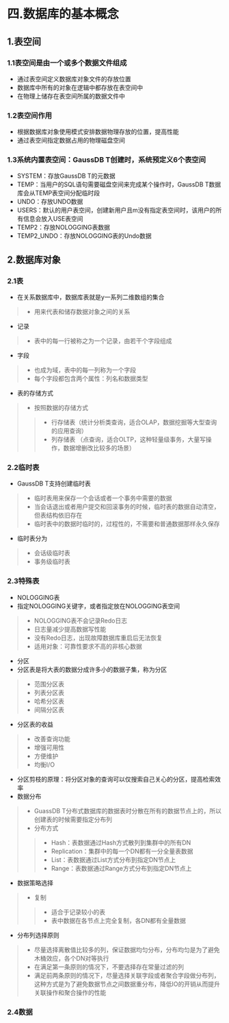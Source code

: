 # 四.数据库的基本概念
## 1.表空间
### 1.1表空间是由一个或多个数据文件组成
* 通过表空间定义数据库对象文件的存放位置
* 数据库中所有的对象在逻辑中都存放在表空间中
* 在物理上储存在表空间所属的数据文件中
### 1.2表空间作用
* 根据数据库对象使用模式安排数据物理存放的位置，提高性能
* 通过表空间指定数据占用的物理磁盘空间
### 1.3系统内置表空间：GaussDB T创建时，系统预定义6个表空间
* SYSTEM：存放GaussDB T的元数据
* TEMP：当用户的SQL语句需要磁盘空间来完成某个操作时，GaussDB T数据库会从TEMP表空间分配临时段
* UNDO：存放UNDO数据
* USERS：默认的用户表空间，创建新用户且m没有指定表空间时，该用户的所有信息会放入USE表空间
* TEMP2：存放NOLOGGING表数据
* TEMP2_UNDO：存放NOLOGGING表的Undo数据
## 2.数据库对象
### 2.1表
* 在关系数据库中，数据库表就是y一系列二维数组的集合
> * 用来代表和储存数据对象之间的关系
* 记录
> * 表中的每一行被称之为一个记录，由若干个字段组成
* 字段
> * 也成为域，表中的每一列称为一个字段
> * 每个字段都包含两个属性：列名和数据类型
* 表的存储方式
> * 按照数据的存储方式
>> * 行存储表（统计分析类查询，适合OLAP，数据挖掘等大型查询的应用查询）
>> * 列存储表 （点查询，适合OLTP，这种轻量级事务，大量写操作，数据增删改比较多的场景）
### 2.2临时表
* GaussDB T支持创建临时表
> * 临时表用来保存一个会话或者一个事务中需要的数据
> * 当会话退出或者用户提交和回滚事务的时候，临时表的数据自动清空，但表结构依旧存在
> * 临时表中的数据时临时的，过程性的，不需要和普通数据那样永久保存
* 临时表分为
> * 会话级临时表
> * 事务级临时表
### 2.3特殊表
* NOLOGGING表
* 指定NOLOGGING关键字，或者指定放在NOLOGGING表空间
> * NOLOGGING表不会记录Redo日志
> * 日志量减少提高数据写性能
> * 没有Redo日志，出现故障数据库重启后无法恢复
> * 适用对象：可靠性要求不高的非核心数据
* 分区
* 分区表是将大表的数据分成许多小的数据子集，称为分区
> * 范围分区表
> * 列表分区表
> * 哈希分区表
> * 间隔分区表
* 分区表的收益
> * 改善查询功能
> * 增强可用性
> * 方便维护
> * 均衡I/O
* 分区剪枝的原理：将分区对象的查询可以仅搜索自己关心的分区，提高检索效率
* 数据分布
> * GuassDB T分布式数据库的数据表时分散在所有的数据节点上的，所以创建表的时候需要指定分布列
> * 分布方式
>> * Hash：表数据通过Hash方式散列到集群中的所有DN
>> * Replication：集群中的每一个DN都有一分全量表数据
>> * List：表数据通过List方式分布到指定DN节点上
>> * Range：表数据通过Range方式分布到指定DN节点上
* 数据策略选择
> * 复制
>> * 适合于记录较小的表
>> * 表中数据在各节点上完全复制，各DN都有全量数据
* 分布列选择原则
> * 尽量选择离散值比较多的列，保证数据均匀分布，分布均匀是为了避免木桶效应，各个DN对等执行
> * 在满足第一条原则的情况下，不要选择存在常量过滤的列
> * 满足前两条原则的情况下，尽量选择关联字段或者聚合字段做分布列，这种方式是为了避免数据节点之间数据重分布，降低IO的开销从而提升关联操作和聚合操作的性能
### 2.4数据


